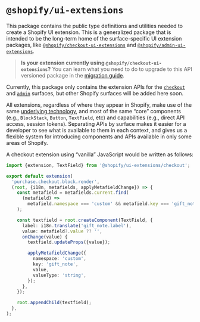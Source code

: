 # `@shopify/ui-extensions`

This package contains the public type definitions and utilities needed to create a Shopify UI extension. This is a generalized package that is intended to be the long-term home of the surface-specific UI extension packages, like [`@shopify/checkout-ui-extensions`](https://github.com/Shopify/ui-extensions/tree/main/packages/checkout-ui-extensions) and [`@shopify/admin-ui-extensions`](https://github.com/Shopify/ui-extensions/tree/main/packages/admin-ui-extensions).

> **Is your extension currently using `@shopify/checkout-ui-extensions`?** You can learn what you need to do to upgrade to this API versioned package in the [migration guide](../../documentation/upgrade/checkout-ui-extension-api-versioning.md).

Currently, this package only contains the extension APIs for the [`checkout`](./src/surfaces/checkout) and [`admin`](./src/surfaces/admin) surfaces, but other Shopify surfaces will be added here soon.

All extensions, regardless of where they appear in Shopify, make use of the same [underlying technology](../../documentation/how-extensions-work.md), and most of the same “core” components (e.g., `BlockStack`, `Button`, `TextField`, etc) and capabilities (e.g., direct API access, session tokens). Separating APIs by surface makes it easier for a developer to see what is available to them in each context, and gives us a flexible system for introducing components and APIs available in only some areas of Shopify.

A checkout extension using “vanilla” JavaScript would be written as follows:

```ts
import {extension, TextField} from '@shopify/ui-extensions/checkout';

export default extension(
  'purchase.checkout.block.render',
  (root, {i18n, metafields, applyMetafieldChange}) => {
    const metafield = metafields.current.find(
      (metafield) =>
        metafield.namespace === 'custom' && metafield.key === 'gift_note',
    );

    const textfield = root.createComponent(TextField, {
      label: i18n.translate('gift_note.label'),
      value: metafield?.value ?? '',
      onChange(value) {
        textfield.updateProps({value});

        applyMetafieldChange({
          namespace: 'custom',
          key: 'gift_note',
          value,
          valueType: 'string',
        });
      },
    });

    root.appendChild(textfield);
  },
);
```
